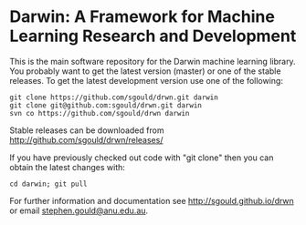 Darwin: A Framework for Machine Learning Research and Development
====

This is the main software repository for the Darwin machine learning
library. You probably want to get the latest version (master) or one
of the stable releases. To get the latest development version use one
of the following:

    git clone https://github.com/sgould/drwn.git darwin
    git clone git@github.com:sgould/drwn.git darwin
    svn co https://github.com/sgould/drwn darwin

Stable releases can be downloaded from
    http://github.com/sgould/drwn/releases/

If you have previously checked out code with "git clone" then you can
obtain the latest changes with:

    cd darwin; git pull

For further information and documentation see http://sgould.github.io/drwn or
email stephen.gould@anu.edu.au.

